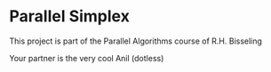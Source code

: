 # Parallel Simplex

This project is part of the Parallel Algorithms course of R.H. Bisseling

Your partner is the very cool Anil (dotless)